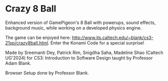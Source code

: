 <h1>Crazy 8 Ball</h1>

Enhanced version of GamePigeon's 8 Ball with powerups, sound effects, background music, while working on a developed physics engine.

The game can be enjoyed here: http://www.its.caltech.edu/~blank/cs3-21sp/crazy8ball.html. Enter the Konami Code for a special surprise!

Made by Sreemanti Dey, Patrick Rim, Snigdha Saha, Madeline Shao (Caltech UG'2024) for CS3: Introduction to Software Design taught by Professor Adam Blank.

Browser Setup done by Professor Blank.
